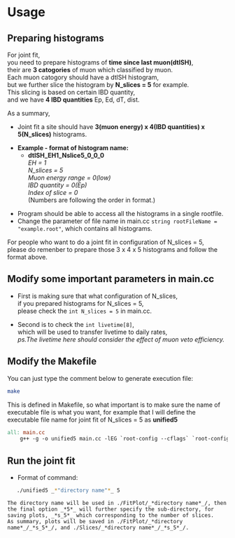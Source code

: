 # Usage 
## Preparing histograms

For joint fit,  
you need to prepare histograms of **time since last muon(dtlSH)**,  
their are **3 catogories** of muon which classified by muon.    
Each muon catogory should have a dtlSH histogram,  
but we further slice the histogram by **N_slices = 5** for example.  
This slicing is based on certain IBD quantity,  
and we have **4 IBD quantities** Ep, Ed, dT, dist.

As a summary, 
+ Joint fit a site should have **3(muon energy) x 4(IBD quantities) x 5(N_slices)** histograms.
- **Example - format of histogram name:** 
   + **dtlSH_EH1_Nslice5_0_0_0**  
   _*EH = 1  
   N_slices = 5  
   Muon energy range = 0(low)  
   IBD quantity = 0(Ep)  
   Index of slice = 0*_  
   (Numbers are following the order in format.)
+ Program should be able to access all the histograms in a single rootfile.
+ Change the parameter of file name in main.cc `string rootFileName = "example.root"`, which contains all histograms.
   
For people who want to do a joint fit in configuration of N_slices = 5,  
please do remenber to prepare those 3 x 4 x 5 histograms and follow the format above.

## Modify some important parameters in main.cc

+ First is making sure that what configuration of N_slices,  
if you prepared histograms for N_slices = 5,  
please check the `int N_slices = 5` in main.cc.

+ Second is to check the `int livetime[8]`,  
which will be used to transfer livetime to daily rates,  
*ps.The livetime here should consider the effect of muon veto efficiency.*

## Modify the Makefile

You can just type the comment below to generate execution file: 
```bash
make
```

This is defined in Makefile, so what important is to make sure the name of executable file is what you want,
for example that I will define the executable file name for joint fit of N_slices = 5 as **unified5** 
```makefile
all: main.cc
    g++ -g -o unified5 main.cc -lEG `root-config --cflags` `root-config --libs` -lTreePlayer
```

## Run the joint fit
+ Format of command:
 ```bash
    ./unified5 _*"directory name"*_ 5
```
    The directory name will be used in ./FitPlot/_*directory name*_/, then the final option _*5*_ will further specify the sub-directory, for saving plots, _*s_5*_ which corresponding to the number of slices.
    As summary, plots will be saved in ./FitPlot/_*directory name*_/_*s_5*_/, and ./Slices/_*directory name*_/_*s_5*_/.
